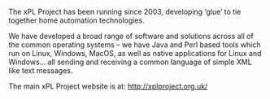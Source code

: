 The xPL Project has been running since 2003, developing ‘glue’ to tie together home automation technologies.

We have developed a broad range of software and solutions across all of the common operating systems – we have Java and Perl based tools which run on Linux, Windows, MacOS, as well as native applications for Linux and Windows… all sending and receiving a common language of simple XML like text messages.

The main xPL Project website is at: http://xplproject.org.uk/